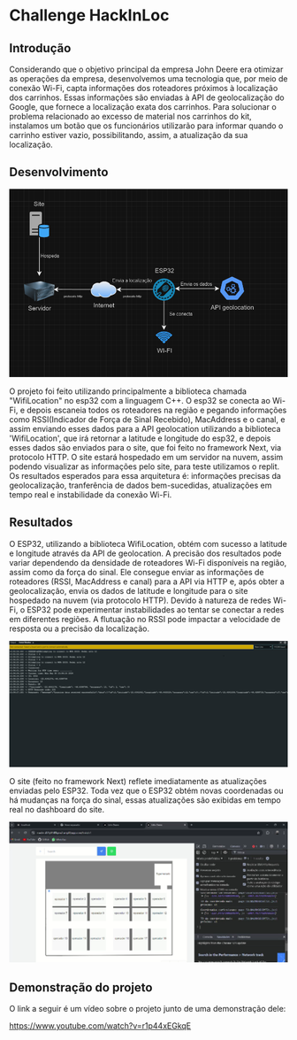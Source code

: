 <h1>Challenge HackInLoc</h1>

<h2>Introdução</h2>
<p>
  Considerando que o objetivo principal da empresa John Deere era otimizar as operações da empresa, desenvolvemos uma tecnologia que, por meio de conexão Wi-Fi, capta informações dos roteadores próximos à localização dos carrinhos. Essas informações são enviadas à API de geolocalização do Google, que fornece a localização exata dos carrinhos.
Para solucionar o problema relacionado ao excesso de material nos carrinhos do kit, instalamos um botão que os funcionários utilizarão para informar quando o carrinho estiver vazio, possibilitando, assim, a atualização da sua localização.
</p>

<h2>Desenvolvimento</h2>
<img src="assets/Arquitetura.png">
<p>
  O projeto foi feito utilizando principalmente a biblioteca chamada "WifiLocation" no esp32 com a linguagem C++. O esp32 se conecta ao Wi-Fi, e depois escaneia todos os roteadores na região e pegando informações como RSSI(Indicador de Força de Sinal Recebido), MacAddress e o canal, e assim enviando esses dados para a API geolocation utilizando a biblioteca 'WifiLocation', que irá retornar a latitude e longitude do esp32, e depois esses dados são enviados para o site, que foi feito no framework Next, via protocolo HTTP. O site estará hospedado em um servidor na nuvem, assim podendo visualizar as informações pelo site, para teste utilizamos o replit. Os resultados esperados para essa arquitetura é: informações precisas da geolocalização, tranferência de dados bem-sucedidas, atualizações em tempo real e instabilidade da conexão Wi-Fi.
</p>

<h2>Resultados</h2>
<p>
  O ESP32, utilizando a biblioteca WifiLocation, obtém com sucesso a latitude e longitude através da API de geolocation. A precisão dos resultados pode variar dependendo da densidade de roteadores Wi-Fi disponíveis na região, assim como da força do sinal. Ele consegue enviar as informações de roteadores (RSSI, MacAddress e canal) para a API via HTTP e, após obter a geolocalização, envia os dados de latitude e longitude para o site hospedado na nuvem (via protocolo HTTP). Devido à natureza de redes Wi-Fi, o ESP32 pode experimentar instabilidades ao tentar se conectar a redes em diferentes regiões. A flutuação no RSSI pode impactar a velocidade de resposta ou a precisão da localização.
</p>
<img src="assets/Esp32_funcionando.png">

<p>
  O site (feito no framework Next) reflete imediatamente as atualizações enviadas pelo ESP32. Toda vez que o ESP32 obtém novas coordenadas ou há mudanças na força do sinal, essas atualizações são exibidas em tempo real no dashboard do site.
</p>

<img src="assets/Site_funcionando.png">

<h2>Demonstração do projeto</h2>

<p> O link a seguir é um vídeo sobre o projeto junto de uma demonstração dele:</p> <a href="https://www.youtube.com/watch?v=r1p44xEGkqE">https://www.youtube.com/watch?v=r1p44xEGkqE</a>
